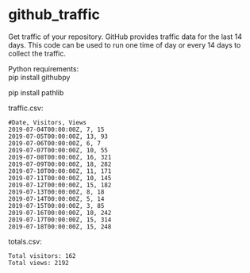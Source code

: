 # github_traffic
 
Get traffic of your repository. 
GitHub provides traffic data for the last 14 days. 
This code can be used to run one time of day or every 14 days to collect the traffic.

Python requirements:  
pip install githubpy

pip install pathlib

traffic.csv:
```
#Date, Visitors, Views
2019-07-04T00:00:00Z, 7, 15
2019-07-05T00:00:00Z, 13, 93
2019-07-06T00:00:00Z, 6, 7
2019-07-07T00:00:00Z, 10, 55
2019-07-08T00:00:00Z, 16, 321
2019-07-09T00:00:00Z, 18, 282
2019-07-10T00:00:00Z, 11, 171
2019-07-11T00:00:00Z, 10, 145
2019-07-12T00:00:00Z, 15, 182
2019-07-13T00:00:00Z, 8, 18
2019-07-14T00:00:00Z, 5, 14
2019-07-15T00:00:00Z, 3, 85
2019-07-16T00:00:00Z, 10, 242
2019-07-17T00:00:00Z, 15, 314
2019-07-18T00:00:00Z, 15, 248
```

totals.csv:

```
Total visitors: 162
Total views: 2192
```

